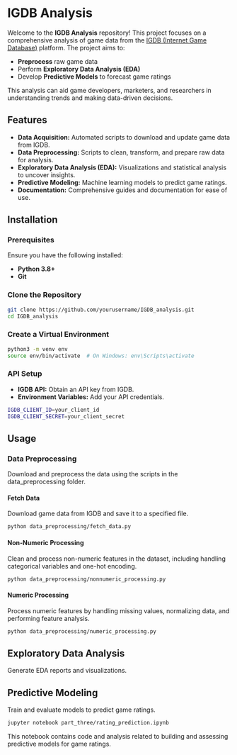 # IGDB Analysis

Welcome to the **IGDB Analysis** repository! This project focuses on a comprehensive analysis of game data from the [IGDB (Internet Game Database)](https://www.igdb.com/) platform. The project aims to:

- **Preprocess** raw game data
- Perform **Exploratory Data Analysis (EDA)**
- Develop **Predictive Models** to forecast game ratings

This analysis can aid game developers, marketers, and researchers in understanding trends and making data-driven decisions.

## Features

- **Data Acquisition:** Automated scripts to download and update game data from IGDB.
- **Data Preprocessing:** Scripts to clean, transform, and prepare raw data for analysis.
- **Exploratory Data Analysis (EDA):** Visualizations and statistical analysis to uncover insights.
- **Predictive Modeling:** Machine learning models to predict game ratings.
- **Documentation:** Comprehensive guides and documentation for ease of use.

## Installation

### Prerequisites

Ensure you have the following installed:

- **Python 3.8+**
- **Git**

### Clone the Repository

```bash
git clone https://github.com/yourusername/IGDB_analysis.git
cd IGDB_analysis
```

### Create a Virtual Environment
```bash
python3 -m venv env
source env/bin/activate  # On Windows: env\Scripts\activate
```

### API Setup
- **IGDB API:** Obtain an API key from IGDB.
- **Environment Variables:** Add your API credentials.
```bash
IGDB_CLIENT_ID=your_client_id
IGDB_CLIENT_SECRET=your_client_secret
```

## Usage
### Data Preprocessing
Download and preprocess the data using the scripts in the data_preprocessing folder.

#### Fetch Data
Download game data from IGDB and save it to a specified file.
```bash
python data_preprocessing/fetch_data.py
```
#### Non-Numeric Processing
Clean and process non-numeric features in the dataset, including handling categorical variables and one-hot encoding.
```bash
python data_preprocessing/nonnumeric_processing.py
```
#### Numeric Processing
Process numeric features by handling missing values, normalizing data, and performing feature analysis.
```bash
python data_preprocessing/numeric_processing.py
```

## Exploratory Data Analysis
Generate EDA reports and visualizations.



## Predictive Modeling
Train and evaluate models to predict game ratings.
```bash
jupyter notebook part_three/rating_prediction.ipynb
```
This notebook contains code and analysis related to building and assessing predictive models for game ratings.